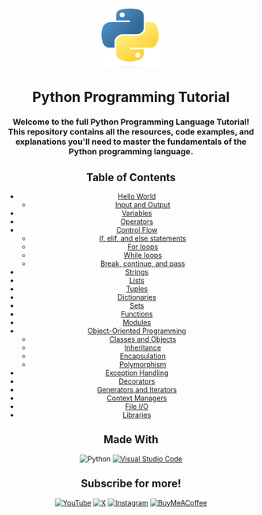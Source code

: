 <!-- PROJECT LOGO -->
<br />
<div align="center">
  <a href="https://github.com/llambduh/Python_Tutorial">
    <img src="images/python_logo.png" alt="Logo" width="120" height="120">
  </a>

  <h1 align="center">Python Programming Tutorial</h1>

<h3 align="center"> Welcome to the full Python Programming Language Tutorial! <br> 
This repository contains all the resources, code examples, and explanations you'll need to master the fundamentals of the Python programming language. </h3>

## Table of Contents

- [Hello World](https://github.com/llambduh/Python_Tutorial/blob/main/src/Hello_World/hello_world.py)
    - [Input and Output](https://github.com/llambduh/Python_Tutorial/blob/main/src/Hello_World/io.py)
- [Variables](https://github.com/llambduh/Python_Tutorial/blob/main/src/Variables/variables.py)
- [Operators](#operators)
- [Control Flow](#control-flow)
    - [if, elif, and else statements](#ifelse-statement)
    - [For loops](#for-loops)
    - [While loops](#while-and-do-while-loops)
    - [Break, continue, and pass](#break-continue-pass)
- [Strings](#strings)
- [Lists](#lists)
- [Tuples](#tuples)
- [Dictionaries](#dictionaries)
- [Sets](#sets)
- [Functions](#functions)
- [Modules](#modules)
- [Object-Oriented Programming](#oop)
    - [Classes and Objects](#classes-objects)
    - [Inheritance](#inheritance)
    - [Encapsulation](#encapsulation)
    - [Polymorphism](#polymorphism)
- [Exception Handling](#exception-handling)
- [Decorators](#decorators)
- [Generators and Iterators](#generators-iterators)
- [Context Managers](#context-manager)
- [File I/O](#file-io)
- [Libraries](#libraries)

## Made With
![Python](https://img.shields.io/badge/python-3670A0?style=for-the-badge&logo=python&logoColor=ffdd54)
[![Visual Studio Code](https://img.shields.io/badge/Visual%20Studio%20Code-0078d7.svg?style=for-the-badge&logo=visual-studio-code&logoColor=white)](https://code.visualstudio.com/)

## Subscribe for more!
[![YouTube](https://img.shields.io/badge/YouTube-%23FF0000.svg?style=for-the-badge&logo=YouTube&logoColor=white)](https://www.youtube.com/@llambduh) [![X](https://img.shields.io/badge/X-%23000000.svg?style=for-the-badge&logo=X&logoColor=white)](https://x.com/llambduh) [![Instagram](https://img.shields.io/badge/Instagram-%23E4405F.svg?style=for-the-badge&logo=Instagram&logoColor=white)](https://www.instagram.com/llambduh) [![BuyMeACoffee](https://img.shields.io/badge/Buy%20Me%20a%20Coffee-ffdd00?style=for-the-badge&logo=buy-me-a-coffee&logoColor=black)](https://buymeacoffee.com/llambduh)